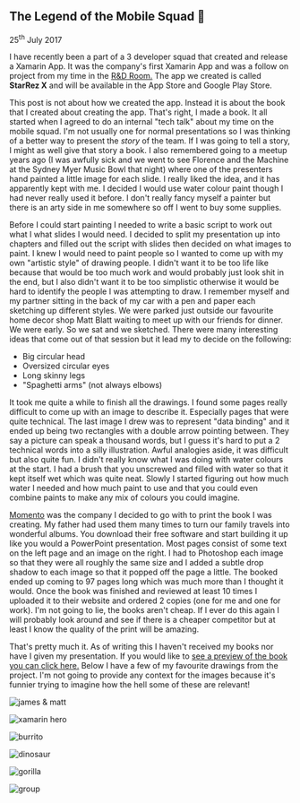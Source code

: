## The Legend of the Mobile Squad 📱

25<sup>th</sup> July 2017

I have recently been a part of a 3 developer squad that created and release a Xamarin App. It was the company's first Xamarin App and was a follow on project from my time in the [R&D Room.](/?article=3) The app we created is called **StarRez X** and will be available in the App Store and Google Play Store.

This post is not about how we created the app. Instead it is about the book that I created about creating the app. That's right, I made a book. It all started when I agreed to do an internal "tech talk" about my time on the mobile squad. I'm not usually one for normal presentations so I was thinking of a better way to present the _story_ of the team. If I was going to tell a story, I might as well give that story a book. I also remembered going to a meetup years ago (I was awfully sick and we went to see Florence and the Machine at the Sydney Myer Music Bowl that night) where one of the presenters hand painted a little image for each slide. I really liked the idea, and it has apparently kept with me. I decided I would use water colour paint though I had never really used it before. I don't really fancy myself a painter but there is an arty side in me somewhere so off I went to buy some supplies. 

Before I could start painting I needed to write a basic script to work out what I what slides I would need. I decided to split my presentation up into chapters and filled out the script with slides then decided on what images to paint. I knew I would need to paint people so I wanted to come up with my own "artistic style" of drawing people. I didn't want it to be too life like because that would be too much work and would probably just look shit in the end, but I also didn't want it to be too simplistic otherwise it would be hard to identify the people I was attempting to draw. I remember myself and my partner sitting in the back of my car with a pen and paper each sketching up different styles. We were parked just outside our favourite home decor shop Matt Blatt waiting to meet up with our friends for dinner. We were early. So we sat and we sketched. There were many interesting ideas that come out of that session but it lead my to decide on the following:
- Big circular head
- Oversized circular eyes
- Long skinny legs
- "Spaghetti arms" (not always elbows)

It took me quite a while to finish all the drawings. I found some pages really difficult to come up with an image to describe it. Especially pages that were quite technical. The last image I drew was to represent "data binding" and it ended up being two rectangles with a double arrow pointing between. They say a picture can speak a thousand words, but I guess it's hard to put a 2 technical words into a silly illustration. Awful analogies aside, it was difficult but also quite fun. I didn't really know what I was doing with water colours at the start. I had a brush that you unscrewed and filled with water so that it kept itself wet which was quite neat. Slowly I started figuring out how much water I needed and how much paint to use and that you could even combine paints to make any mix of colours you could imagine.

[Momento](https://www.momento.com.au) was the company I decided to go with to print the book I was creating. My father had used them many times to turn our family travels into wonderful albums. You download their free software and start building it up like you would a PowerPoint presentation. Most pages consist of some text on the left page and an image on the right. I had to Photoshop each image so that they were all roughly the same size and I added a subtle drop shadow to each image so that it popped off the page a little. The booked ended up coming to 97 pages long which was much more than I thought it would. Once the book was finished and reviewed at least 10 times I uploaded it to their website and ordered 2 copies (one for me and one for work). I'm not going to lie, the books aren't cheap. If I ever do this again I will probably look around and see if there is a cheaper competitor but at least I know the quality of the print will be amazing.

That's pretty much it. As of writing this I haven't received my books nor have I given my presentation. If you would like to [see a preview of the book you can click here.](/views/momento.html) Below I have a few of my favourite drawings from the project. I'm not going to provide any context for the images because it's funnier trying to imagine how the hell some of these are relevant!

![james & matt](images/mobilesquad/james&matt_awe.jpg)

![xamarin hero](images/mobilesquad/xamarin_pose.jpg)

![burrito](images/mobilesquad/burrito.jpg)

![dinosaur](images/mobilesquad/dinosaur.jpg)

![gorilla](images/mobilesquad/gorilla.jpg)

![group](images/mobilesquad/group.jpg)
